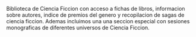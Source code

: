 Biblioteca de Ciencia Ficcion con acceso a fichas de libros, informacion sobre autores, indice de premios del genero y recopilacion de sagas de ciencia ficcion. Ademas incluimos una una seccion especial con sesiones monograficas de diferentes universos de Ciencia Ficcion.
